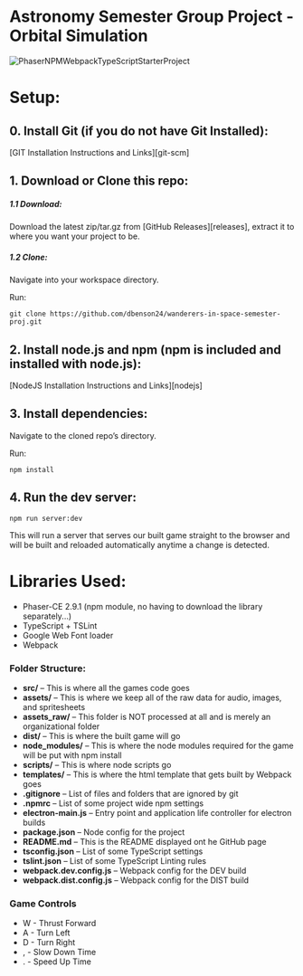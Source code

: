 # Astronomy Semester Group Project - Orbital Simulation

![PhaserNPMWebpackTypeScriptStarterProject](https://scontent.fzty2-1.fna.fbcdn.net/v/t35.0-12/25286246_2485929048298002_477545884_o.png?oh=5cba7779a0337f8948eeee63d12cfb37&oe=5A30A69C)

# Setup:

## 0. Install Git (if you do not have Git Installed):

[GIT Installation Instructions and Links][git-scm]

## 1. Download or Clone this repo:

##### 1.1 Download:

Download the latest zip/tar.gz from [GitHub Releases][releases], extract it to where you want your project to be.

##### 1.2 Clone:

Navigate into your workspace directory.

Run:

```git clone https://github.com/dbenson24/wanderers-in-space-semester-proj.git```

## 2. Install node.js and npm (npm is included and installed with node.js):

[NodeJS Installation Instructions and Links][nodejs]

## 3. Install dependencies:

Navigate to the cloned repo’s directory.

Run:

```npm install```

## 4. Run the dev server:

```npm run server:dev```

This will run a server that serves our built game straight to the browser and will be built and reloaded automatically anytime a change is detected.

# Libraries Used:

- Phaser-CE 2.9.1 (npm module, no having to download the library separately...)
- TypeScript + TSLint
- Google Web Font loader
- Webpack

### Folder Structure:

- **src/** – This is where all the games code goes
- **assets/** – This is where we keep all of the raw data for audio, images, and spritesheets
- **assets_raw/** – This folder is NOT processed at all and is merely an organizational folder
- **dist/** – This is where the built game will go
- **node_modules/** – This is where the node modules required for the game will be put with npm install
- **scripts/** – This is where node scripts go
- **templates/** – This is where the html template that gets built by Webpack goes
- **.gitignore** – List of files and folders that are ignored by git
- **.npmrc** – List of some project wide npm settings
- **electron-main.js** – Entry point and application life controller for electron builds
- **package.json** – Node config for the project
- **README.md** – This is the README displayed ont he GitHub page
- **tsconfig.json** – List of some TypeScript settings
- **tslint.json** – List of some TypeScript Linting rules
- **webpack.dev.config.js** – Webpack config for the DEV build
- **webpack.dist.config.js** – Webpack config for the DIST build

### Game Controls
- W - Thrust Forward
- A - Turn Left
- D - Turn Right
- , - Slow Down Time
- . - Speed Up Time

